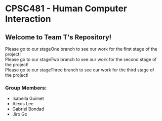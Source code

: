 # CPSC481 - Human Computer Interaction

## Welcome to Team T's Repository!

Please go to our stageOne branch to see our work for the first stage of the project! <br />
Please go to our stageTwo branch to see our work for the second stage of the project! <br />
Please go to our stageThree branch to see our work for the third stage of the project!

### Group Members:
- Isabella Guimet
- Alexis Lee
- Gabriel Bondad
- Jiro Go
